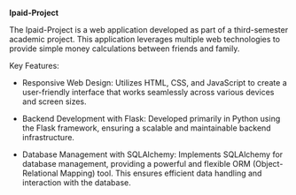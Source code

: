 **Ipaid-Project**

  The Ipaid-Project is a web application developed as part of a third-semester academic project. This application leverages multiple web technologies to provide simple money calculations between friends and family.

Key Features:

  - Responsive Web Design:
      Utilizes HTML, CSS, and JavaScript to create a user-friendly interface that works seamlessly across various devices and screen sizes.

  - Backend Development with Flask:
      Developed primarily in Python using the Flask framework, ensuring a scalable and maintainable backend infrastructure.

  - Database Management with SQLAlchemy:
      Implements SQLAlchemy for database management, providing a powerful and flexible ORM (Object-Relational Mapping) tool. This ensures efficient data handling and interaction with the database.
